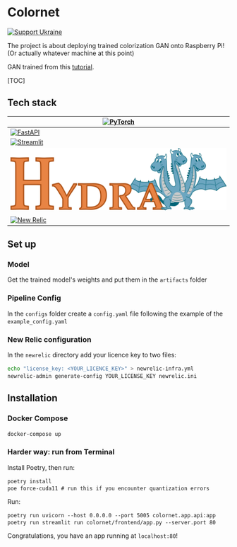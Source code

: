 # Colornet

[![Support Ukraine](https://img.shields.io/badge/Support-Ukraine-FFD500?style=flat&labelColor=005BBB)](https://opensource.fb.com/support-ukraine)

The project is about deploying trained colorization GAN onto Raspberry Pi! (Or actually whatever machine at this point)

GAN trained from this [tutorial](https://github.com/moein-shariatnia/Deep-Learning/tree/main/Image%20Colorization%20Tutorial).



[TOC]

## Tech stack

| [![PyTorch](https://external-content.duckduckgo.com/iu/?u=https%3A%2F%2Fi0.wp.com%2Fwww.marktechpost.com%2Fwp-content%2Fuploads%2F2020%2F11%2Fpytorch-logo-dark.png%3Fresize%3D696%252C139%26ssl%3D1&f=1&nofb=1&ipt=afbe5f00f51c5b2efbf31696c3c34e9d5e7a8e3d431110d58cd0a650f8024dd1&ipo=images)](https://pytorch.org/) |
| ------------------------------------------------------------ |
| [![FastAPI](https://fastapi.tiangolo.com/img/logo-margin/logo-teal.png)](https://fastapi.tiangolo.com) |
| [![Streamlit](https://assets.website-files.com/5dc3b47ddc6c0c2a1af74ad0/5e181828ba9f9e92b6ebc6e7_RGB_Logomark_Color_Light_Bg.png)](https://streamlit.io/) |
| [![Hydra](https://raw.githubusercontent.com/facebookresearch/hydra/master/website/static/img/Hydra-Readme-logo2.svg)](https://hydra.cc/) |
|                                                              |
| [![New Relic](https://scontent.flcj1-1.fna.fbcdn.net/v/t39.30808-6/281769690_10160125860812495_4541212653657046312_n.jpg?_nc_cat=105&ccb=1-7&_nc_sid=09cbfe&_nc_ohc=xSmo5sYSG4gAX-aVGUE&_nc_ht=scontent.flcj1-1.fna&oh=00_AT8ymFe-E6Ow1xEFJJMCPj0AKXvVjuL5YGlHrLyrz3r_wA&oe=634D69AC)](https://newrelic.com/) |



## Set up

### Model

Get the trained model's weights and put them in the `artifacts` folder

### Pipeline Config

In the `configs` folder create a `config.yaml` file following the example of the `example_config.yaml`

### New Relic configuration

In the `newrelic` directory add your licence key to two files:

```bash
echo "license_key: <YOUR_LICENCE_KEY>" > newrelic-infra.yml
newrelic-admin generate-config YOUR_LICENSE_KEY newrelic.ini
```



## Installation

### Docker Compose
`docker-compose up`

### Harder way: run from Terminal
Install Poetry, then run:

```commandline
poetry install
poe force-cuda11 # run this if you encounter quantization errors
```

Run:
```commandline
poetry run uvicorn --host 0.0.0.0 --port 5005 colornet.app.api:app
poetry run streamlit run colornet/frontend/app.py --server.port 80
```



Congratulations, you have an app running at `localhost:80`!
